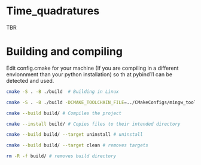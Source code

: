 # Time_quadratures
TBR    
    
# Building and compiling
Edit config.cmake for your machine (If you are compiling in a different envionnment than your python installation) so th  at pybind11 can be detected and used.
```bash
cmake -S . -B ./build  # Building in Linux
```
```bash
cmake -S . -B ./build -DCMAKE_TOOLCHAIN_FILE=../CMakeConfigs/mingw_toolchain.cmake # Building in Windows (Cross compiling on Cygwin with mingw)
```
```bash
cmake --build build/ # Compiles the project
```
```bash
cmake --install build/ # Copies files to their intended directory
```   
```bash
cmake --build build/ --target uninstall # uninstall 
```  
```bash
cmake --build build/ --target clean # removes targets 
```   
```bash
rm -R -f build/ # removes build directory
```   